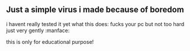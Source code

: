 ## Just a simple virus i made because of boredom
i havent really tested it yet
what this does:
  fucks your pc but not too hard just very gently :manface:


this is only for educational purpose!
